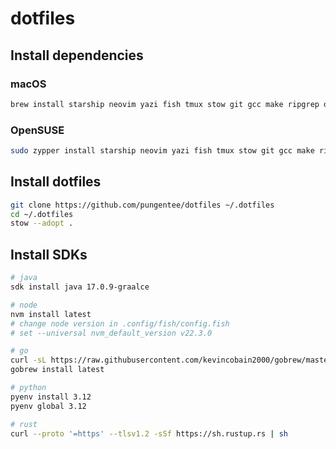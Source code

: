 # dotfiles

## Install dependencies

### macOS

```sh
brew install starship neovim yazi fish tmux stow git gcc make ripgrep deno zoxide fzf lazygit pyenv git-delta
```

### OpenSUSE

```sh
sudo zypper install starship neovim yazi fish tmux stow git gcc make ripgrep deno pyenv zoxide fzf lazygit git-delta
```

## Install dotfiles
```sh
git clone https://github.com/pungentee/dotfiles ~/.dotfiles 
cd ~/.dotfiles 
stow --adopt .
```


## Install SDKs

```sh
# java
sdk install java 17.0.9-graalce

# node
nvm install latest
# change node version in .config/fish/config.fish
# set --universal nvm_default_version v22.3.0

# go
curl -sL https://raw.githubusercontent.com/kevincobain2000/gobrew/master/git.io.sh | sh
gobrew install latest

# python
pyenv install 3.12
pyenv global 3.12

# rust
curl --proto '=https' --tlsv1.2 -sSf https://sh.rustup.rs | sh
```
